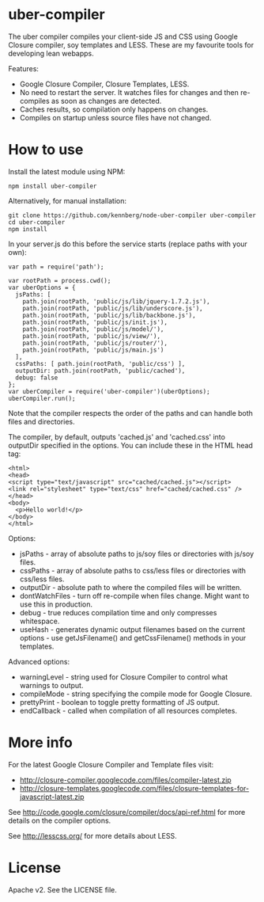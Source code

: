 uber-compiler
======================

The uber compiler compiles your client-side JS and CSS using Google Closure compiler, soy templates and LESS.
These are my favourite tools for developing lean webapps.

Features:

  * Google Closure Compiler, Closure Templates, LESS.
  * No need to restart the server. It watches files for changes and then re-compiles as soon as changes are detected.
  * Caches results, so compilation only happens on changes.
  * Compiles on startup unless source files have not changed.

How to use
======================

Install the latest module using NPM:

    npm install uber-compiler


Alternatively, for manual installation:

    git clone https://github.com/kennberg/node-uber-compiler uber-compiler
    cd uber-compiler
    npm install

In your server.js do this before the service starts (replace paths with your own):

    var path = require('path');

    var rootPath = process.cwd();
    var uberOptions = {
      jsPaths: [
        path.join(rootPath, 'public/js/lib/jquery-1.7.2.js'),
        path.join(rootPath, 'public/js/lib/underscore.js'),
        path.join(rootPath, 'public/js/lib/backbone.js'),
        path.join(rootPath, 'public/js/init.js'),
        path.join(rootPath, 'public/js/model/'),
        path.join(rootPath, 'public/js/view/'),
        path.join(rootPath, 'public/js/router/'),
        path.join(rootPath, 'public/js/main.js')
      ],
      cssPaths: [ path.join(rootPath, 'public/css') ],
      outputDir: path.join(rootPath, 'public/cached'),
      debug: false
    };
    var uberCompiler = require('uber-compiler')(uberOptions);
    uberCompiler.run();

Note that the compiler respects the order of the paths and can handle both files and directories.

The compiler, by default, outputs 'cached.js' and 'cached.css' into outputDir specified in the options. You can include these in the HTML head tag:

    <html>
    <head>
    <script type="text/javascript" src="cached/cached.js"></script>
    <link rel="stylesheet" type="text/css" href="cached/cached.css" />
    </head>
    <body>
      <p>Hello world!</p>
    </body>
    </html>

Options:

  * jsPaths - array of absolute paths to js/soy files or directories with js/soy files.
  * cssPaths - array of absolute paths to css/less files or directories with css/less files.
  * outputDir - absolute path to where the compiled files will be written.
  * dontWatchFiles - turn off re-compile when files change. Might want to use this in production.
  * debug - true reduces compilation time and only compresses whitespace.
  * useHash - generates dynamic output filenames based on the current options - use getJsFilename() and getCssFilename() methods in your templates.

Advanced options:

  * warningLevel - string used for Closure Compiler to control what warnings to output.
  * compileMode - string specifying the compile mode for Google Closure.
  * prettyPrint - boolean to toggle pretty formatting of JS output.
  * endCallback - called when compilation of all resources completes.

More info
======================

For the latest Google Closure Compiler and Template files visit:

  * http://closure-compiler.googlecode.com/files/compiler-latest.zip
  * http://closure-templates.googlecode.com/files/closure-templates-for-javascript-latest.zip

See http://code.google.com/closure/compiler/docs/api-ref.html for more
details on the compiler options.

See http://lesscss.org/ for more details about LESS.

License
======================
Apache v2. See the LICENSE file.
